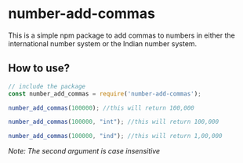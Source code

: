 # number-add-commas
This is a simple npm package to add commas to numbers in either the international number system or the Indian number system.

## How to use?
```js
// include the package
const number_add_commas = require('number-add-commas');

number_add_commas(100000); //this will return 100,000

number_add_commas(100000, "int"); //this will return 100,000

number_add_commas(100000, "ind"); //this will return 1,00,000
```

*Note: The second argument is case insensitive*